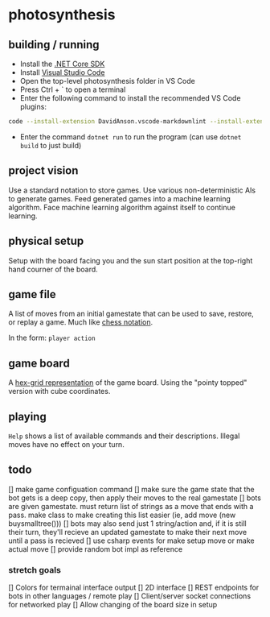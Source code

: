 # photosynthesis

## building / running

- Install the [.NET Core SDK](https://www.microsoft.com/net/learn/get-started/windows)
- Install [Visual Studio Code](https://code.visualstudio.com/)
- Open the top-level photosynthesis folder in VS Code
- Press Ctrl + \` to open a terminal
- Enter the following command to install the recommended VS Code plugins:

```bash
code --install-extension DavidAnson.vscode-markdownlint --install-extension jchannon.csharpextensions --install-extension josephwoodward.vscodeilviewer --install-extension k--kato.docomment --install-extension ms-vscode.csharp --install-extension PKief.material-icon-theme --install-extension reflectiondm.classynaming
```

- Enter the command `dotnet run` to run the program (can use `dotnet build` to just build)

## project vision

Use a standard notation to store games. Use various non-deterministic AIs to generate games. Feed generated games into a machine learning algorithm. Face machine learning algorithm against itself to continue learning.

## physical setup

Setup with the board facing you and the sun start position at the top-right hand courner of the board.

## game file

A list of moves from an initial gamestate that can be used to save, restore, or replay a game. Much like [chess notation](https://en.wikipedia.org/wiki/Chess_notation).

In the form:
`player action`

## game board

A [hex-grid representation](https://www.redblobgames.com/grids/hexagons/) of the game board. Using the "pointy topped" version with cube coordinates.

## playing

`Help` shows a list of available commands and their descriptions.
Illegal moves have no effect on your turn.

## todo

[] make game configuation command
[] make sure the game state that the bot gets is a deep copy, then apply their moves to the real gamestate
[] bots are given gamestate. must return list of strings as a move that ends with a pass. make class to make creating this list easier (ie, add move (new buysmalltree()))
  [] bots may also send just 1 string/action and, if it is still their turn, they'll recieve an updated gamestate to make their next move until a pass is recieved
[] use csharp events for make setup move or make actual move
[] provide random bot impl as reference

### stretch goals

[] Colors for termainal interface output
[] 2D interface
[] REST endpoints for bots in other languages / remote play
[] Client/server socket connections for networked play
[] Allow changing of the board size in setup
